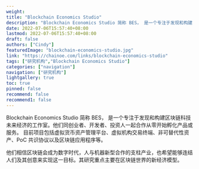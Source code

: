 ```yaml
---
weight: 
title: "Blockchain Economics Studio"
description: "Blockchain Economics Studio 简称 BES， 是一个专注于发现和构建区块链科技未来经济的工作室"
date: 2022-07-06T15:57:40+08:00
lastmod: 2022-07-06T15:57:40+08:00
draft: false
authors: ["Cindy"]
featuredImage: "blockchain-economics-studio.jpg"
link: "https://chainoe.com/links/blockchain-economics-studio"
tags: ["研究机构","Blockchain Economics Studio"]
categories: ["navigation"]
navigation: ["研究机构"]
lightgallery: true
toc: true
pinned: false
recommend: false
recommend1: false
---
```


Blockchain Economics Studio 简称 BES， 是一个专注于发现和构建区块链科技未来经济的工作室。他们同创业者、开发者、投资人一起合作从零开始孵化产品或服务。 目前项目包括虚拟货币资产管理平台、虚拟机构交易终端、非可替代性资产、PoC 共识协议以及区块链应用程序等。

他们相信区块链会成为数字时代，人与机器新型合作的支柱产业，也希望能够连结人们及其创意来实现这一目标。其研究重点主要在区块链世界的新经济模型。